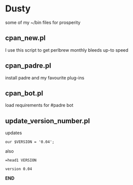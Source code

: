 Dusty
=====

some of my ~/bin files for prosperity


cpan_new.pl
---- 

I use this script to get perlbrew monthly bleeds up-to speed


cpan_padre.pl
----
install padre and my favourite plug-ins

cpan_bot.pl 
----
load requirements for #padre bot


update_version_number.pl
----
updates

	our $VERSION = '0.04';

also

	=head1 VERSION

	version 0.04


__END__

